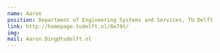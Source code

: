 ```yaml
---
name: Aaron
position: Department of Engineering Systems and Services, TU Delft
link: http://homepage.tudelft.nl/8e79t/
img: 
mail: Aaron.Ding@tudelft.nl
---
```


